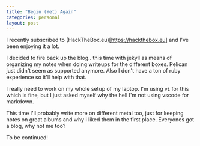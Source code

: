 ```yaml
---
title: "Begin (Yet) Again"
categories: personal
layout: post
---
```

I recently subscribed to (HackTheBox.eu)[https://hackthebox.eu] and I've been enjoying it a lot.

I decided to fire back up the blog.. this time with jekyll as means of organizing 
my notes when doing writeups for the different boxes.  Pelican just didn't seem as supported anymore.
Also I don't have a ton of ruby experience so it'll help with that.

I really need to work on my whole setup of my laptop.  I'm using `vi` for this which is fine, but I 
just asked myself why the hell I'm not using vscode for markdown.

This time I'll probably write more on different metal too, just for keeping notes on great albums
and why i liked them in the first place.  Everyones got a blog, why not me too?

To be continued!
